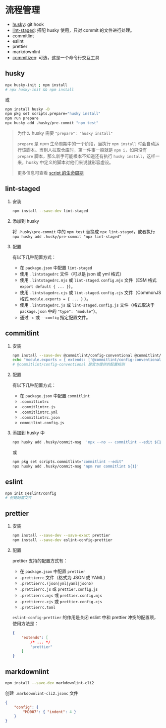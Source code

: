 <!-- spell-checker:ignore lintstagedrc commitlintrc -->
# 流程管理

- [husky](https://typicode.github.io/husky/getting-started.html): git hook
- [lint-staged](https://github.com/okonet/lint-staged): 搭配 husky 使用，只对 commit 的文件进行处理。
- commitlint
- eslint
- prettier
- markdownlint
- [commitizen](https://www.npmjs.com/package/commitizen): 可选，这是一个命令行交互工具

## husky

```sh
npx husky-init ; npm install
# npx husky-init && npm install
```

或

```sh
npm install husky -D
npm pkg set scripts.prepare="husky install"
npm run prepare
npx husky add .husky/pre-commit "npm test"
```

> 为什么 husky 需要 `"prepare": "husky install"`
>
> `prepare` 是 npm 生命周期中的一个阶段，当执行 `npm install` 时会自动运行该脚本。当别人拉取仓库时，第一件事一般就是 `npm i`，如果没有 `prepare` 脚本，那么新手可能根本不知道还有执行 `husky install`，这样一来，husky 中定义的脚本对他们来说就形容虚设。
>
> 更多信息可查看 [script 的生命周期](https://docs.npmjs.com/cli/v7/using-npm/scripts#life-cycle-scripts)

## lint-staged

1. 安装

    ```sh
    npm install --save-dev lint-staged
    ```

2. 添加到 husky

    将 `.husky\pre-commit` 中的 `npm test` 替换成 `npx lint-staged`，或者执行 `npx husky add .husky/pre-commit "npx lint-staged"`

3. 配置

    有以下几种配置方式：

    - 在 `package.json` 中配置 `lint-staged`
    - 使用 `.lintstagedrc` 文件（可以是 json 或 yml 格式）
    - 使用 `.lintstagedrc.mjs` 或 `lint-staged.config.mjs` 文件（ESM 格式 `export default { ... }`）。
    - 使用 `.lintstagedrc.cjs` 或 `lint-staged.config.cjs` 文件（CommonJS 格式 `module.exports = { ... }` ）。
    - 使用 `.lintstagedrc.js` 或 `lint-staged.config.js` 文件（格式取决于 `package.json` 中的 `"type": "module"`）。
    - 通过 `-c` 或 `--config` 指定配置文件。

## commitlint

1. 安装

    ```sh
    npm install --save-dev @commitlint/config-conventional @commitlint/cli
    echo "module.exports = { extends: ['@commitlint/config-conventional'] };" > commitlint.config.js
    # @commitlint/config-conventional 是官方提供的配置规则
    ```

2. 配置

    有以下几种配置方式：

    - 在 `package.json` 中配置 `commitlint`
    - `.commitlintrc`
    - `.commitlintrc.js`
    - `.commitlintrc.yml`
    - `.commitlintrc.json`
    - `commitlint.config.js`

3. 添加到 husky 中

    ```sh
    npx husky add .husky/commit-msg  'npx --no -- commitlint --edit ${1}'
    ```

    或

    ```sh
    npm pkg set scripts.commitlint="commitlint --edit"
    npx husky add .husky/commit-msg 'npm run commitlint ${1}'
    ```

## eslint

```sh
npm init @eslint/config
# 创建配置文件
```

## prettier

1. 安装

    ```sh
    npm install --save-dev --save-exact prettier
    npm install --save-dev eslint-config-prettier
    ```

2. 配置

    prettier 支持的配置方式有：

    - 在 `package.json` 中配置 `prettier`
    - `.prettierrc` 文件（格式为 JSON 或 YAML）
    - `.prettierrc.(json|yml|yaml|json5)`
    - `.prettierrc.js` 或 `prettier.config.js`
    - `.prettierrc.mjs` 或 `prettier.config.mjs`
    - `.prettierrc.cjs` 或 `prettier.config.cjs`
    - `.prettierrc.toml`

    `eslint-config-prettier` 的作用是关闭 eslint 中和 prettier 冲突的配置项，使用方法是：

    ```json
    {
        "extends": [
            /* ... */
            "prettier"
        ]
    }
    ```

## markdownlint

```sh
npm install --save-dev markdownlint-cli2
```

创建 `.markdownlint-cli2.jsonc` 文件

```json
{
    "config": {
        "MD007": { "indent": 4 }
    }
}
```
